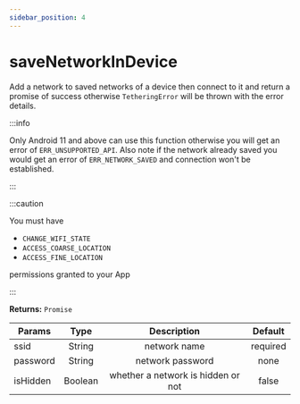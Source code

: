 ```yaml
---
sidebar_position: 4
---
```


# saveNetworkInDevice
Add a network to saved networks of a device then connect to it and return a promise of success otherwise `TetheringError` will be thrown with the error details.

:::info

Only Android 11 and above can use this function otherwise you will get an error of `ERR_UNSUPPORTED_API`. Also note if the network already saved you would get an error of `ERR_NETWORK_SAVED` and connection won't be established.

:::

:::caution

You must have 

* `CHANGE_WIFI_STATE`
* `ACCESS_COARSE_LOCATION` 
* `ACCESS_FINE_LOCATION`

permissions granted to your App

:::

**Returns:** `Promise`

| Params | Type | Description | Default
| ------- | :-----: | :-----: | :-----: |
| ssid | String | network name | required |
| password | String | network password | none |
| isHidden | Boolean | whether a network is hidden or not | false |